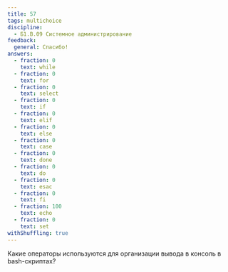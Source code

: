 ```yaml
---
title: 57
tags: multichoice
discipline:
  - Б1.В.09 Системное администрирование
feedback:
  general: Спасибо!
answers:
  - fraction: 0
    text: while
  - fraction: 0
    text: for
  - fraction: 0
    text: select
  - fraction: 0
    text: if
  - fraction: 0
    text: elif
  - fraction: 0
    text: else
  - fraction: 0
    text: case
  - fraction: 0
    text: done
  - fraction: 0
    text: do
  - fraction: 0
    text: esac
  - fraction: 0
    text: fi
  - fraction: 100
    text: echo
  - fraction: 0
    text: set
withShuffling: true
---
```


Какие операторы используются для организации вывода в консоль в bash-скриптах?
